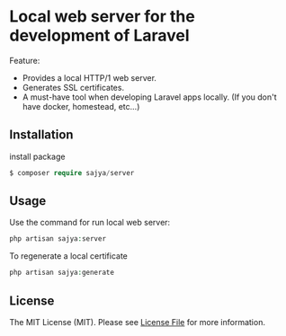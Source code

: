 # Local web server for the development of Laravel

Feature:

- Provides a local HTTP/1 web server.
- Generates SSL certificates.
- A must-have tool when developing Laravel apps locally. (If you don't have docker, homestead, etc...)

## Installation

install package

```php
$ composer require sajya/server
```

## Usage

Use the command for run local web server:
```php
php artisan sajya:server
```

To regenerate a local certificate
```php
php artisan sajya:generate
```



## License

The MIT License (MIT). Please see [License File](LICENSE) for more information.


